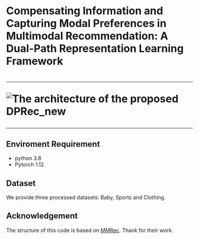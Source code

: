 <h1>Compensating Information and Capturing Modal Preferences in
 Multimodal Recommendation: A Dual-Path Representation
 Learning Framework<h1>

 ***
 
![The architecture of the proposed DPRec_new](https://github.com/user-attachments/assets/53fa31cc-7064-41a9-b2bf-7f1a5f23ca3e)

***

## Enviroment Requirement
* python 3.8
* Pytorch 1.12

## Dataset 
We provide three processed datasets: Baby, Sports and Clothing.

## Acknowledgement
The structure of this code is based on [MMRec](https://github.com/enoche/MMRec). Thank for their work.


